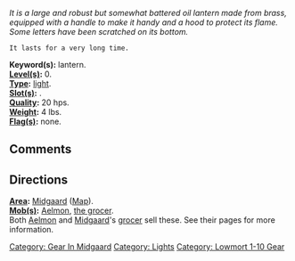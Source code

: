 *It is a large and robust but somewhat battered oil lantern made from
brass, equipped with a handle to make it handy and a hood to protect its
flame. Some letters have been scratched on its bottom.*

`It lasts for a very long time.`

**Keyword(s):** lantern.  
**[Level(s)](Object_Level.md "wikilink"):** 0.  
**[Type](:Category:_Object_Types.md "wikilink"):**
[light](:Category:_Lights.md "wikilink").  
**[Slot(s)](Object_Slots.md "wikilink"):** <used as light>.  
**[Quality](Object_Quality.md "wikilink"):** 20 hps.  
**[Weight](Object_Weight.md "wikilink"):** 4 lbs.  
**[Flag(s)](:Category:_Object_Flags.md "wikilink"):** none.  

## Comments

## Directions

**[Area](:Category:_Areas.md "wikilink"):**
[Midgaard](:Category:_Midgaard.md "wikilink")
([Map](Midgaard_Map.md "wikilink")).  
**[Mob(s)](:Category:_Mobs.md "wikilink"):**
[Aelmon](Aelmon.md "wikilink"), [the grocer](Grocer.md "wikilink").  
Both [Aelmon](Aelmon.md "wikilink") and
[Midgaard](:Category:_Midgaard.md "wikilink")'s
[grocer](Grocer.md "wikilink") sell these. See their pages for more
information.

[Category: Gear In Midgaard](Category:_Gear_In_Midgaard "wikilink")
[Category: Lights](Category:_Lights "wikilink") [Category: Lowmort 1-10
Gear](Category:_Lowmort_1-10_Gear "wikilink")
